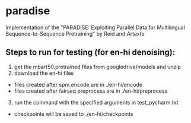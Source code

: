 # paradise
Implementation of the "PARADISE: Exploiting Parallel Data for Multilingual Sequence-to-Sequence Pretraining" by Reid and Artexte

## Steps to run for testing (for en-hi denoising):

1. get the mbart50.pretrained files from googledrive/models and unzip
2. download the en-hi files
  - files created after spm.encode are in ./en-hi/encode
  - files created after fairseq preprocess are in ./en-hi/preprocess
3. run the command with the specified arguments in test_pycharm.txt
  - checkpoints will be saved to ./en-hi/checkpoints
